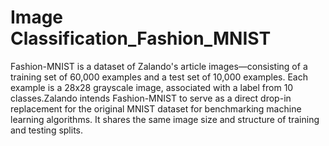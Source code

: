 # Image Classification_Fashion_MNIST

Fashion-MNIST is a dataset of Zalando's article images—consisting of a training set of 60,000
examples and a test set of 10,000 examples. Each example is a 28x28 grayscale image,
associated with a label from 10 classes.Zalando intends Fashion-MNIST to serve as a direct
drop-in replacement for the original MNIST dataset for benchmarking machine learning
algorithms. It shares the same image size and structure of training and testing splits.

